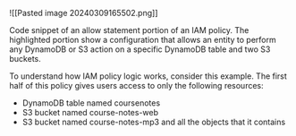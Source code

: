 ![[Pasted image 20240309165502.png]]

Code snippet of an allow statement portion of an IAM policy. The highlighted portion show a configuration that allows an entity to perform any DynamoDB or S3 action on a specific DynamoDB table and two S3 buckets.

To understand how IAM policy logic works, consider this example. The first half of this policy gives users access to only the following resources:
- DynamoDB table named coursenotes
- S3 bucket named course-notes-web
- S3 bucket named course-notes-mp3 and all the objects that it contains